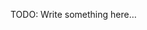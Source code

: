 <style>
article.markdown-section .docsify-pagination-container {
    display: none;
}
</style>

TODO: Write something here…
